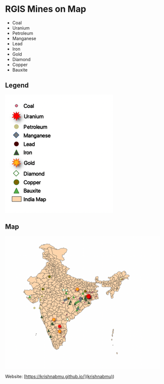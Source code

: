 # RGIS Mines on Map
- Coal
- Uranium
- Petroleum
- Manganese
- Lead
- Iron
- Gold
- Diamond
- Copper
- Bauxite

## Legend
![Legend](Screenshots/legend.png)

## Map
![Map](Screenshots/map.png)

Website: [https://krishnabmu.github.io/](krishnabmu))
